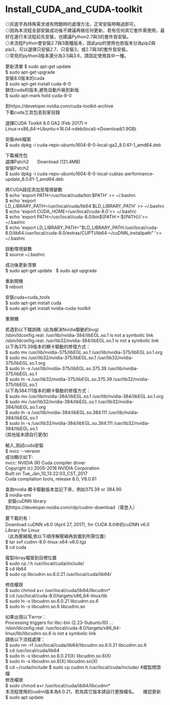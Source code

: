 # Install_CUDA_and_CUDA-toolkit
◎灰底字為特殊需求或有問題時的處理方法，正常安裝時略過即可。  
◎因為本流程全部安裝成功後不建議再做任何更新，若有任何其它套件需使用，最好在進行本流程前先安裝，也建議Python2.7與3的套件皆安裝。  
◎本流程Python會安裝2.7與3兩種版本，因此pip的使用也依版本分為pip2與pip3，可以選擇只安裝2.7、只安裝3，或2.7與3的套件皆安裝。  
◎常見的python3版本還分為3.5與3.6，請固定使用其中一種。  


更新清單
$ sudo apt-get update  
$ sudo apt-get upgrade  
安裝8.0版本的cuda  
$ sudo apt-get install cuda-8-0  
鎖住cuda的版本,避免自動升級到新版  
$ sudo apt-mark hold cuda-8-0  
  
到https://developer.nvidia.com/cuda-toolkit-archive  
下載cuda工具包丟到家目錄  
  
選擇CUDA Toolkit 8.0 GA2 (Feb 2017)→  
Linux→x86_64→Ubuntu→16.04→deb(local)→Download(1.9GB)  
  
安裝deb檔案  
$ sudo dpkg -i cuda-repo-ubuntu1604-8-0-local-ga2_8.0.61-1_amd64.deb  
  
下載補充包  
選擇Patch2        Download (121.4MB)  
安裝Patch2  
$ sudo dpkg -i cuda-repo-ubuntu1604-8-0-local-cublas-performance-update_8.0.61-1_amd64.deb  
  
將CUDA路徑添加至環境變數  
$ echo 'export PATH=/usr/local/cuda/bin:$PATH' >> ~/.bashrc  
$ echo 'export LD_LIBRARY_PATH=/usr/local/cuda/lib64:$LD_LIBRARY_PATH' >> ~/.bashrc  
$ echo 'export CUDA_HOME=/usr/local/cuda-8.0'>> ~/.bashrc  
$ echo 'export PATH=/usr/local/cuda-8.0/bin${PATH:+:${PATH}}'>> ~/.bashrc  
$ echo 'export LD_LIBRARY_PATH="$LD_LIBRARY_PATH:/usr/local/cuda-8.0/lib64:/usr/local/cuda-8.0/extras/CUPTI/lib64:~/cuDNN_installpath" '>> ~/.bashrc  
  
啟動環境變數  
$ source ~/.bashrc  
  
成功後更新清單  
$ sudo apt-get update   
$ sudo apt upgrade  
  
重新開機  
$ reboot  
  
安裝cuda+cuda_tools  
$ sudo apt-get install cuda  
$ sudo apt-get install nvidia-cuda-toolkit  
  
重開機  
  
若遇到以下錯誤碼: (此為解決Nvidia驅動的bug)  
/sbin/ldconfig.real: /usr/lib/nvidia-384/libEGL.so.1 is not a symbolic link  
/sbin/ldconfig.real: /usr/lib32/nvidia-384/libEGL.so.1 is not a symbolic link  
以下為375.39版本的顯卡驅動的修復方式：  
$ sudo mv /usr/lib/nvidia-375/libEGL.so.1 /usr/lib/nvidia-375/libEGL.so.1.org  
$ sudo mv /usr/lib32/nvidia-375/libEGL.so.1 /usr/lib32/nvidia-375/libEGL.so.1.org  
$ sudo ln -s /usr/lib/nvidia-375/libEGL.so.375.39 /usr/lib/nvidia-375/libEGL.so.1  
$ sudo ln -s /usr/lib32/nvidia-375/libEGL.so.375.39 /usr/lib32/nvidia-375/libEGL.so.1  
以下為384.111版本的顯卡驅動的修復方式：  
$ sudo mv /usr/lib/nvidia-384/libEGL.so.1 /usr/lib/nvidia-384/libEGL.so.1.org  
$ sudo mv /usr/lib32/nvidia-384/libEGL.so.1 /usr/lib32/nvidia-384/libEGL.so.1.org  
$ sudo ln -s /usr/lib/nvidia-384/libEGL.so.384.111 /usr/lib/nvidia-384/libEGL.so.1  
$ sudo ln -s /usr/lib32/nvidia-384/libEGL.so.384.111 /usr/lib32/nvidia-384/libEGL.so.1  
(其他版本請自行更改)  
  
  
輸入,測試cuda安裝  
$ nvcc --version  
成功顯示如下:  
nvcc: NVIDIA (R) Cuda compiler driver  
Copyright (c) 2005-2016 NVIDIA Corporation  
Built on Tue_Jan_10_13:22:03_CST_2017  
Cuda compilation tools, release 8.0, V8.0.61  
  
查詢nvidia 顯卡驅動版本並記下來，例如375.39 or 384.90  
$ nvidia-smi  
   
安裝cuDNN library  
到https://developer.nvidia.com/rdp/cudnn-download（需登入）  
  
要下載的有：  
Download cuDNN v6.0 (April 27, 2017), for CUDA 8.0中的cuDNN v6.0 Library for Linux  
（此為壓縮檔,依以下順序解壓縮再放置到所需位置）  
$ tar xvf cudnn-8.0-linux-x64-v6.0.tgz  
$ cd cuda  
  
複製libray檔案到目標位置  
$ sudo cp */*.h /usr/local/cuda/include/  
$ cd lib64  
$ sudo cp  libcudnn.so.6.0.21  /usr/local/cuda/lib64/  
  
修改權限  
$ sudo chmod a+r /usr/local/cuda/lib64/libcudnn*  
$ cd /usr/local/cuda-8.0/targets/x86_64-linux/lib  
$ sudo ln -s libcudnn.so.6.0.21  libcudnn.so.6  
$ sudo ln -s libcudnn.so.6  libcudnn.so  
  
如果出現以下error：  
Processing triggers for libc-bin (2.23-0ubuntu10) ...  
/sbin/ldconfig.real: /usr/local/cuda-8.0/targets/x86_64-linux/lib/libcudnn.so.6 is not a symbolic link  
請依以下流程處理：  
$ sudo rm -rf  /usr/local/cuda/lib64/libcudnn.so.6.0.21 libcudnn.so.6  
$ cd  /usr/local/cuda/lib64  
$ sudo ln -s libcudnn.so.6.0.21(X) libcudnn.so.6(X)  
$ sudo ln -s libcudnn.so.6(X) libcudnn.so(X)  
$ cd ~/cuda/include
$ sudo cp cudnn.h /usr/local/cuda/include/  #複製標頭檔  
修改權限  
$ sudo chmod a+r /usr/local/cuda/lib64/libcudnn*  
本流程使用的cudnn版本為6.0.21，若為其它版本請自行更換檔名。  
   
確認更新  
$ sudo apt update  
 
    
